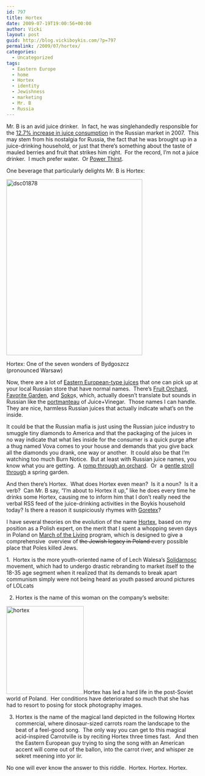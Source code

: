 ```yaml
---
id: 797
title: Hortex
date: 2009-07-19T19:00:56+00:00
author: Vicki
layout: post
guid: http://blog.vickiboykis.com/?p=797
permalink: /2009/07/hortex/
categories:
  - Uncategorized
tags:
  - Eastern Europe
  - home
  - Hortex
  - identity
  - Jewishness
  - marketing
  - Mr. B
  - Russia
---
```

Mr. B is an avid juice drinker.  In fact, he was singlehandedly responsible for the [12.7% increase in juice consumption](http://www.freshplaza.com/news_detail.asp?id=16206) in the Russian market in 2007.  This may stem from his nostalgia for Russia, the fact that he was brought up in a juice-drinking household, or just that there&#8217;s something about the taste of mauled berries and fruit that strikes him right.  For the record, I&#8217;m not a juice drinker.  I much prefer water.  Or [Power Thirst](http://www.youtube.com/watch?v=qRuNxHqwazs).

One beverage that particularly delights Mr. B is Hortex:

<div id="attachment_798" style="width: 365px" class="wp-caption aligncenter">
  <a href="http://blog.vickiboykis.com/wp-content/uploads/2009/07/dsc01878.jpg"><img class="size-full wp-image-798" title="dsc01878" src="http://blog.vickiboykis.com/wp-content/uploads/2009/07/dsc01878.jpg" alt="dsc01878" width="355" height="460" /></a>
  
  <p class="wp-caption-text">
    Hortex: One of the seven wonders of Bydgoszcz (pronounced Warsaw)
  </p>
</div>

Now, there are a lot of [Eastern European-type juices](http://ru.wikipedia.org/wiki/%D0%A1%D0%BE%D0%BA_(%D0%BD%D0%B0%D0%BF%D0%B8%D1%82%D0%BE%D0%BA)) that one can pick up at your local Russian store that have normal names.  There&#8217;s [Fruit Orchard](http://files.adme.ru/img/news/16994/FrSad_med.jpg), [Favorite Garden](http://popsop.ru/wp-content/uploads/lubimiy_sad11.jpg), and [Soko](http://files.adme.ru/img/news/11109/sokos-1500ml-grape.jpg)s, which, actually doesn&#8217;t translate but sounds in Russian like the [portmanteau](http://en.wikipedia.org/wiki/Portmanteau) of Juice+Vinegar.  Those names I can handle.  They are nice, harmless Russian juices that actually indicate what&#8217;s on the inside.

It could be that the Russian mafia is just using the Russian juice industry to smuggle tiny diamonds to America and that the packaging of the juices in no way indicate that what lies inside for the consumer is a quick purge after a thug named Vova comes to your house and demands that you give back all the diamonds you drank, one way or another.  It could also be that I&#8217;m watching too much Burn Notice.  But at least with Russian juice names, you know what you are getting.  A [romp through an orchard](http://englishrussia.com/?p=3385).  Or  a [gentle stroll through](http://englishrussia.com/?p=3324) a spring garden.

And then there&#8217;s Hortex.  What does Hortex even mean?  Is it a noun?  Is it a verb?  Can Mr. B say, &#8220;I&#8217;m about to Hortex it up,&#8221; like he does every time he drinks some Hortex, causing me to inform him that I don&#8217;t really need the verbal RSS feed of the juice-drinking activities in the Boykis household today? Is there a reason it suspiciously rhymes with [Goretex](http://en.wikipedia.org/wiki/Gore-Tex)?

I have several theories on the evolution of the name [Hortex](http://www.hortex.com.pl/en/), based on my position as a Polish expert, on the merit that I spent a whopping seven days in Poland on [March of the Living](http://www.motl.org/) program, which is designed to give a comprehensive  overview of <span style="text-decoration: line-through;">the Jewish legacy in Poland </span>every possible place that Poles killed Jews.

1.  Hortex is the more youth-oriented name of of Lech Walesa&#8217;s [Solidarnosc](http://en.wikipedia.org/wiki/Solidarity) movement, which had to undergo drastic rebranding to market itself to the 18-35 age segment when it realized that its demands to break apart communism simply were not being heard as youth passed around pictures of LOLcats

2. Hortex is the name of this woman on the company&#8217;s website:

[<img class="aligncenter size-full wp-image-811" title="hortex" src="http://blog.vickiboykis.com/wp-content/uploads/2009/07/hortex.jpg" alt="hortex" width="202" height="230" />](http://blog.vickiboykis.com/wp-content/uploads/2009/07/hortex.jpg)Hortex has led a hard life in the post-Soviet world of Poland.  Her conditions have deteriorated so much that she has had to resort to posing for stock photography images.

3. Hortex is the name of the magical land depicted in the following Hortex commercial, where dinosaur-sized carrots roam the landscape to the beat of a feel-good song.  The only way you can get to this magical acid-inspired Carrotville is by reciting Hortex three times fast.   And then the Eastern European guy trying to sing the song with an American accent will come out of the ballon, into the carrot river, and whisper ze sekret meening into yor iir.



No one will ever know the answer to this riddle.  Hortex. Hortex. Hortex.

<p style="text-align: center;">